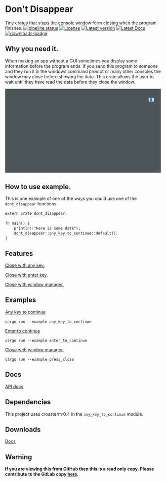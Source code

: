 # Don't Disappear
Tiny crates that stops the console window form closing when the program finishes.
[![pipeline status](https://gitlab.com/efunb/dont_disappear/badges/master/pipeline.svg)](https://gitlab.com/efunb/noughts_and_crosses/commits/master)
[![License](https://img.shields.io/crates/l/dont_disappear.svg)](https://crates.io/crates/dont_disappear)
[![Latest version](https://img.shields.io/crates/v/dont_disappear.svg)](https://crates.io/crates/dont_disappear)
[![Latest Docs](https://docs.rs/dont_disappear/badge.svg)](https://docs.rs/dont_disappear/)
[![downloads-badge](https://img.shields.io/crates/d/dont_disappear.svg)](https://crates.io/crates/dont_disappear)

## Why you need it.

When making an app without a GUI sometimes you display some information before the program ends. If you send this program to someone and they run it in the windows command prompt or many other consoles the window may close before showing the data. This crate allows the user to wait until they have read the data before they close the window.

![Example of Don't Disappear in action](example.gif)

## How to use example.

This is one example of one of the ways you could use one of the `dont_disappear` functions.

```no_run, rust
extern crate dont_disappear;

fn main() {
    println!("Here is some data");
    dont_disappear::any_key_to_continue::default();
}
```


## Features

[Close with any key.](https://docs.rs/dont_disappear/2.1.8/dont_disappear/any_key_to_continue/index.html)

[Close with enter key.](https://docs.rs/dont_disappear/2.1.8/dont_disappear/enter_to_continue/index.html)

[Close with window manager.](https://docs.rs/dont_disappear/2.1.8/dont_disappear/fn.press_close.html)

## Examples
[Any key to continue](https://gitlab.com/efunb/dont_disappear/raw/master/examples/any_key_to_continue.rs)
```
cargo run --example any_key_to_continue
```
[Enter to continue](https://gitlab.com/efunb/dont_disappear/raw/master/examples/enter_to_continue.rs)
```
cargo run --example enter_to_continue
```
[Close with window manager.](https://gitlab.com/efunb/dont_disappear/raw/master/examples/press_close.rs)
```
cargo run --example press_close
```



## Docs

[API docs](https://docs.rs/dont_disappear/)

## Dependencies

This project uses crossterm 0.4 in the `any_key_to_continue` module.

## Downloads

[Docs](https://gitlab.com/efunb/dont_disappear/-/jobs/artifacts/master/download?job=docs)

## **Warning**

**If you are viewing this from GitHub then this is a read only copy. Please contribute to the GitLab copy [here](https://gitlab.com/efunb/dont_disappear).**


